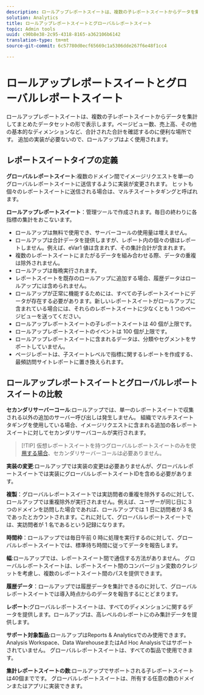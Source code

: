 ```yaml
---
description: ロールアップレポートスイートは、複数の子レポートスイートからデータを集計してまとめたデータセットの形で表示します。
solution: Analytics
title: ロールアップレポートスイートとグローバルレポートスイート
topic: Admin tools
uuid: c90b8e38-2c95-4318-8165-a362106b6142
translation-type: tm+mt
source-git-commit: 6c57780d0ecf65669c1a5306dde267f6e48f1cc4

---
```



# ロールアップレポートスイートとグローバルレポートスイート

ロールアップレポートスイートは、複数の子レポートスイートからデータを集計してまとめたデータセットの形で表示します。ページビュー数、売上高、その他の基本的なディメンションなど、合計された合計を確認するのに便利な場所です。 追加の実装が必要ないので、ロールアップはよく使用されます。

## レポートスイートタイプの定義

**グローバルレポートスイート**:複数のドメイン間でイメージリクエストを単一のグローバルレポートスイートに送信するように実装が変更されます。 ヒットも個々のレポートスイートに送信される場合は、マルチスイートタギングと呼ばれます。

**ロールアップレポートスイート**：管理ツールで作成されます。毎日の終わりに各指標の集計をおこないます。

* ロールアップは無料で使用でき、サーバーコールの使用量は増えません。
* ロールアップは合計データを提供しますが、レポート内の個々の値はレポートしません。例えば、eVar1 値は含まれず、その集計合計が含まれます。
* 複数のレポートスイートにまたがるデータを組み合わせる際、データの重複は除外されません。
* ロールアップは毎晩実行されます。
* レポートスイートを既存のロールアップに追加する場合、履歴データはロールアップには含められません。
* ロールアップが正常に機能するためには、すべての子レポートスイートにデータが存在する必要があります。新しいレポートスイートがロールアップに含まれている場合には、それらのレポートスイートに少なくとも 1 つのページビューを送ってください。
* ロールアップレポートスイートの子レポートスイートは 40 個が上限です。
* ロールアップレポートスイートのイベントは 100 個が上限です。
* ロールアップレポートスイートに含まれるデータは、分類やセグメントをサポートしていません。
* ページレポートは、子スイートレベルで指標に関するレポートを作成する、最頻訪問サイトレポートに置き換えられます。

## ロールアップレポートスイートとグローバルレポートスイートの比較

**セカンダリサーバーコール**:ロールアップでは、単一のレポートスイートで収集される以外の追加のサーバー呼び出しは発生しません。 組織でマルチスイートタギングを使用している場合、イメージリクエストに含まれる追加の各レポートスイートに対してセカンダリサーバコールが実行されます。

> [!TIP] 仮想レポートスイートを持つグローバルレポートスイートのみを使 [用する場合](../../components/vrs/vrs-considerations.md)、セカンダリサーバーコールは必要ありません。

**実装の変更**:ロールアップでは実装の変更は必要ありませんが、グローバルレポートスイートでは実装にグローバルレポートスイートIDを含める必要があります。

**複製**：グローバルレポートスイートでは実訪問者の重複を除外するのに対して、ロールアップでは重複除外が実行されません。例えば、ユーザーが同じ日に 3 つのドメインを訪問した場合であれば、ロールアップでは 1 日に訪問者が 3 名であったとカウントされます。これに対して、グローバルレポートスイートでは、実訪問者が 1 名であるという記録になります。

**時間枠**：ロールアップでは毎日午前 0 時に処理を実行するのに対して、グローバルレポートスイートでは、標準待ち時間に従ってデータを報告します。

**幅**:ロールアップでは、レポートスイート間で通信する方法がありません。 グローバルレポートスイートは、レポートスイート間のコンバージョン変数のクレジットを考慮し、複数のレポートスイート間のパスを提供できます。

**履歴データ**：ロールアップでは履歴データを集計できるのに対して、グローバルレポートスイートでは導入時点からのデータを報告するにとどまります。

**レポート**:グローバルレポートスイートは、すべてのディメンションに関するデータを提供します。ロールアップは、高レベルのレポートにのみ集計データを提供します。

**サポート対象製品**:ロールアップはReports &amp; Analyticsでのみ使用できます。 Analysis Workspace、Data WarehouseまたはAd Hoc Analysisではサポートされていません。 グローバルレポートスイートは、すべての製品で使用できます。

**集計レポートスイートの数**:ロールアップでサポートされる子レポートスイートは40個までです。 グローバルレポートスイートは、所有する任意の数のドメインまたはアプリに実装できます。
